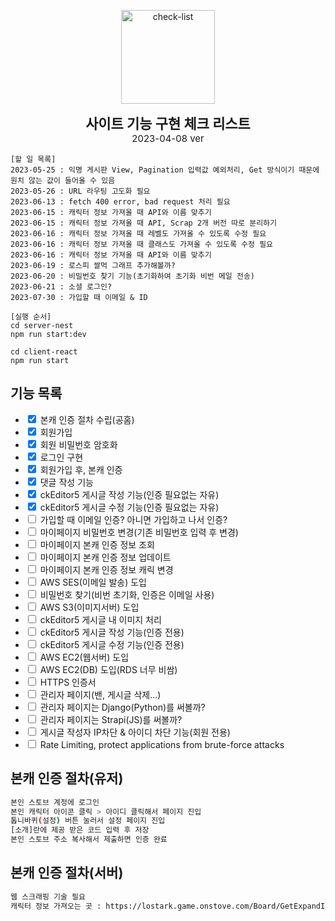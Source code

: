 <p align="center">
	<img src="https://cdn-icons-png.flaticon.com/512/1211/1211612.png" width="150" alt="check-list" />
</p>

<p align="center">
	<b style="font-size: 22px">사이트 기능 구현 체크 리스트</b>
	<br>
	<span style="font-size: 15px">2023-04-08 ver</span>
</p>

```
[할 일 목록]
2023-05-25 : 익명 게시판 View, Pagination 입력값 예외처리, Get 방식이기 때문에 원치 않는 값이 들어올 수 있음
2023-05-26 : URL 라우팅 고도화 필요
2023-06-13 : fetch 400 error, bad request 처리 필요
2023-06-15 : 캐릭터 정보 가져올 때 API와 이름 맞추기
2023-06-15 : 캐릭터 정보 가져올 때 API, Scrap 2개 버전 따로 분리하기
2023-06-16 : 캐릭터 정보 가져올 때 레벨도 가져올 수 있도록 수정 필요
2023-06-16 : 캐릭터 정보 가져올 때 클래스도 가져올 수 있도록 수정 필요
2023-06-16 : 캐릭터 정보 가져올 때 API와 이름 맞추기
2023-06-19 : 로스피 쌀먹 그래프 추가해볼까?
2023-06-20 : 비밀번호 찾기 기능(초기화하여 초기화 비번 메일 전송)
2023-06-21 : 소셜 로그인?
2023-07-30 : 가입할 때 이메일 & ID
```

```
[실행 순서]
cd server-nest
npm run start:dev

cd client-react
npm run start
```

## 기능 목록
- <input type='checkbox' checked> 본캐 인증 절차 수립(공홈)
- <input type='checkbox' checked> 회원가입
- <input type='checkbox' checked> 회원 비밀번호 암호화
- <input type='checkbox' checked> 로그인 구현
- <input type='checkbox' checked> 회원가입 후, 본캐 인증
- <input type='checkbox' checked> 댓글 작성 기능
- <input type='checkbox' checked> ckEditor5 게시글 작성 기능(인증 필요없는 자유)
- <input type='checkbox' checked> ckEditor5 게시글 수정 기능(인증 필요없는 자유)
- <input type='checkbox'> 가입할 때 이메일 인증? 아니면 가입하고 나서 인증?
- <input type='checkbox'> 마이페이지 비밀번호 변경(기존 비밀번호 입력 후 변경)
- <input type='checkbox'> 마이페이지 본캐 인증 정보 조회
- <input type='checkbox'> 마이페이지 본캐 인증 정보 업데이트
- <input type='checkbox'> 마이페이지 본캐 인증 정보 캐릭 변경
- <input type='checkbox'> AWS SES(이메일 발송) 도입
- <input type='checkbox'> 비밀번호 찾기(비번 초기화, 인증은 이메일 사용)
- <input type='checkbox'> AWS S3(이미지서버) 도입
- <input type='checkbox'> ckEditor5 게시글 내 이미지 처리
- <input type='checkbox'> ckEditor5 게시글 작성 기능(인증 전용)
- <input type='checkbox'> ckEditor5 게시글 수정 기능(인증 전용)
- <input type='checkbox'> AWS EC2(웹서버) 도입
- <input type='checkbox'> AWS EC2(DB) 도입(RDS 너무 비쌈)
- <input type='checkbox'> HTTPS 인증서
- <input type='checkbox'> 관리자 페이지(밴, 게시글 삭제...)
- <input type='checkbox'> 관리자 페이지는 Django(Python)를 써볼까?
- <input type='checkbox'> 관리자 페이지는 Strapi(JS)를 써볼까?
- <input type='checkbox'> 게시글 작성자 IP차단 & 아이디 차단 기능(회원 전용)
- <input type='checkbox'> Rate Limiting, protect applications from brute-force attacks

## 본캐 인증 절차(유저)
```bash
본인 스토브 계정에 로그인
본인 캐릭터 아이콘 클릭 > 아이디 클릭해서 페이지 진입
톱니바퀴(설정) 버튼 눌러서 설정 페이지 진입
[소개]란에 제공 받은 코드 입력 후 저장
본인 스토브 주소 복사해서 제출하면 인증 완료
```
## 본캐 인증 절차(서버)
```bash
웹 스크래핑 기술 필요
캐릭터 정보 가져오는 곳 : https://lostark.game.onstove.com/Board/GetExpandInfo?memberNo=12345678
```